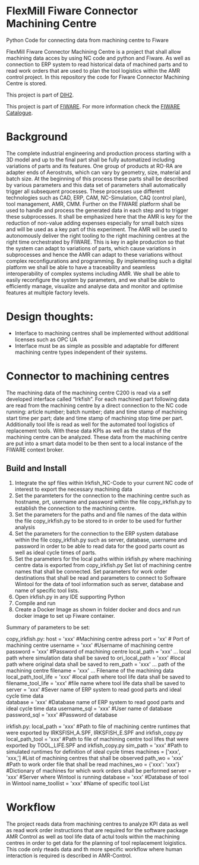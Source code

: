 # FlexMill Fiware Connector Machining Centre
Python Code for connecting data from machining centre to Fiware

FlexMill Fiware Connector Machining Centre is a project that shall allow machining data acces by using NC code and python and Fiware. As well as connection to ERP system to read historical data of machined parts and to read work orders that are used to plan the tool logistics within the AMR control project.
In this repository the code for Fiware Connector Machining Centre is stored.

This project is part of [DIH2](http://www.dih-squared.eu/).

This project is part of [FIWARE](https://www.fiware.org/). For more information check the [FIWARE Catalogue](https://github.com/Fiware/catalogue/).

# Background
The complete industrial engineering and production process starting with a 3D model and up to the final part shall be fully automatized including variations of parts and its features. One group of products at RO-RA are adapter ends of Aerostruts, which can vary by geometry, size, material and batch size. At the beginning of this process these parts shall be described by various parameters and this data set of parameters shall automatically trigger all subsequent processes. These processes use different technologies such as CAD, ERP, CAM, NC-Simulation, CAQ (control plan), tool management, AMR, CMM. Further on the FIWARE platform shall be used to handle and process the generated data in each step and to trigger these subprocesses. It shall be emphasized here that the AMR is key for the reduction of non-value adding expenses especially for small batch sizes and will be used as a key part of this experiment. The AMR will be used to autonomously deliver the right tooling to the right machining centres at the right time orchestrated by FIWARE. This is key in agile production so that the system can adapt to variations of parts, which cause variations in subprocesses and hence the AMR can adapt to these variations without complex reconfigurations and programming. By implementing such a digital platform we shall be able to have a traceability and seamless interoperability of complex systems including AMR. We shall be able to easily reconfigure the system by parameters, and we shall be able to efficiently manage, visualize and analyse data and monitor and optimise features at multiple factory levels.

# Design thoughts:
- Interface to machining centres shall be implemented without additional licenses such as OPC UA
- Interface must be as simple as possible and adaptable for different machining centre types independent of their systems.

# Connector to machining centres
The machining data of the machining centre C200 is read via a self developed interface called “Irkfish”. For each machined part following data are read from the machining centre by a direct connection to the NC code running: article number; batch number; date and time stamp of machining start time per part; date and time stamp of machining stop time per part. Additionally tool life is read as well for the automated tool logistics of replacement tools. With these data KPIs as well as the status of the machining centre can be analyzed. These data from the machining centre are put into a smart data model to be then sent to a local instance of the FIWARE context broker.  

## Build and Install
1. Integrate the spf files within Irkfish_NC-Code to your current NC code of interest to export the necessary machining data
2. Set the paramteters for the connection to the machining centre such as hostname, prt, username and password within the file copy_irkfish.py to establish the connection to the machining centre.
3. Set the parameters for the paths and and file names of the data within the file copy_irkfish.py to be stored to in order to be used for further analysis
4. Set the parameters for the connection to the ERP system database within the file copy_irkfish.py such as server, database, username and password in order to be able to read data for the good parts count as well as ideal cycle times of parts.
5. Set the parameters for the local paths within irkfish.py where machining centre data is exported from copy_irkfish.py Set list of machining centre names that shall be connected. Set parameters for work order destinations that shall be read and parameters to connect to Software Wintool for the data of tool information such as server, database and name of specific tool lists.
6. Open irkfish.py in any IDE supporting Python
5. Compile and run
6. Create a Docker Image as shown in folder docker and docs and run docker image to set up Fiware container.

Summary of parameters to be set:

copy_irkfish.py:
host = 'xxx' #Machining centre adress
port = 'xx' # Port of machining centre
username = 'xxx' #Username of machining centre
password = 'xxx' #Password of machining centre
local_path = 'xxx' ... local path where simulation data shall be saved to
ori_local_path = 'xxx' #local path where original data shall be saved to 
rem_path = 'xxx'  ... path of the machining centre 
filename = 'xxx' ... Filename of the machining data
local_path_tool_life = 'xxx' #local path where tool life data shall be saved to 
filename_tool_life = 'xxx' #file name where tool life data shall be saved to 
server = 'xxx' #Sever name of ERP system to read good parts and ideal cycle time data  
database = 'xxx' #Database name of ERP system to read good parts and ideal cycle time data 
username_sql = 'xxx' #User name of database 
password_sql = 'xxx' #Password of database

irkfish.py:
local_path = 'xxx' #Path to file of machining centre runtimes that were exported by IRKSFISH_A.SPF, IRKSFISH_E.SPF and irkfish_copy.py
local_path_tool = 'xxx' #Path to file of machining centre tool lifes that were exported by TOOL_LIFE.SPF and irkfish_copy.py
sim_path = 'xxx' #Path to simulated runtimes for definition of ideal cycle times
machines = ['xxx', 'xxx,'] #List of machining centres that shall be observed 
path_wo = 'xxx' #Path to work order file that shall be read
machines_wo = {'xxx': 'xxx'} #Dictionary of machines for which work orders shall be performed
server = 'xxx' #Server where Wintool is running
database = 'xxx' #Database of tool in Wintool
name_toollist = 'xxx' #Name of specific tool List


# Workflow
The project reads data from machining centres to analyze KPI data as well as read work order instructions that are required for the software package AMR Control as well as tool life data of actul tools within the machining centres in order to get data for the planning of tool replacement loigistics.
This code only rteads data and th more specific workflow where human interaction is required is described in AMR-Control.



